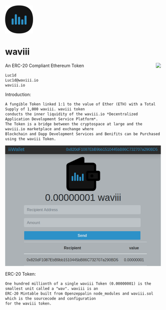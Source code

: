 ![waviii_logo](Etherscan.io/waviii_logo_small.png) 

# waviii

An ERC-20 Compliant Ethereum Token <img align="right" src="https://img.shields.io/badge/ERC--20-Compliant-%232c91c8"></a>

    Luc1d
    Luc1d@waviii.io
    waviii.io


Introduction:
    
    A fungible Token linked 1:1 to the value of Ether (ETH) with a Total Supply of 1,000 waviii. waviii token 
    conducts the inner liquidity of the waviii.io *Decentralized Application Development Service Platform*. 
    The Token is a bridge between the cryptospace at large and the waviii.io marketplace and exchange where 
    Blockchain and Dapp Development Services and Benifits can be Purchased using the waviii Token. 

<p align="center">
  <img src="Etherscan.io/One_Wav.png">
</p>

ERC-20 Token:   

    One hundred millionth of a single waviii Token (0.00000001) is the smallest unit called a "wav". waviii is an 
    ERC-20 Mintable built from Openzeppalin node_modules and waviii.sol which is the sourcecode and configuration 
    for the waviii token.  